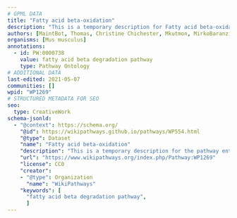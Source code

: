 ```yaml
---
# GPML DATA
title: "Fatty acid beta-oxidation"
description: "This is a temporary description for Fatty acid beta-oxidation"
authors: [MaintBot, Thomas, Christine Chichester, Mkutmon, MirkoBaranzini, Egonw, Eweitz]
organisms: [Mus musculus]
annotations:
  - id: PW:0000738
    value: fatty acid beta degradation pathway
    type: Pathway Ontology
# ADDITIONAL DATA
last-edited: 2021-05-07
communities: []
wpid: "WP1269"
# STRUCTURED METADATA FOR SEO
seo:
  type: CreativeWork
schema-jsonld:
  - "@context": https://schema.org/
    "@id": https://wikipathways.github.io/pathways/WP554.html
    "@type": Dataset
    "name": "Fatty acid beta-oxidation"
    "description": "This is a temporary description for the pathway entitled: Fatty acid beta-oxidation"
    "url": "https://www.wikipathways.org/index.php/Pathway:WP1269"
    "license": CC0
    "creator":
    - "@type": Organization
      "name": "WikiPathways"
    "keywords": [
      "fatty acid beta degradation pathway",
      ]
---
```


